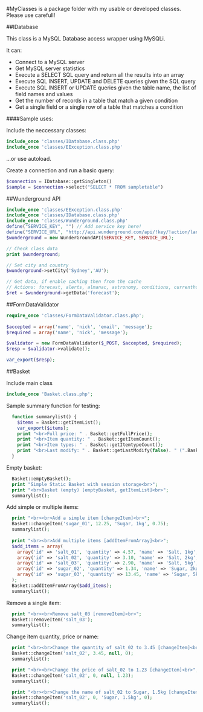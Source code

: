 #MyClasses is a package folder with my usable or developed classes. Please use carefull!

##IDatabase

This class is a MySQL Database access wrapper using MySQLi.

It can:
- Connect to a MySQL server
- Get MySQL server statistics
- Execute a SELECT SQL query and return all the results into an array
- Execute SQL INSERT, UPDATE and DELETE queries given the SQL query
- Execute SQL INSERT or UPDATE queries given the table name, the list of field names and values
- Get the number of records in a table that match a given condition
- Get a single field or a single row of a table that matches a condition

####Sample uses:

Include the neccessary classes:
```php
include_once 'classes/IDatabase.class.php'
include_once 'classes/EException.class.php'
```

...or use autoload.

Create a connection and run a basic query:
```php
$connection = IDatabase::getSingleton()
$sample = $connection->select("SELECT * FROM sampletable")
```

##Wunderground API

```php
include_once 'classes/EException.class.php'
include_once 'classes/IDatabase.class.php'
include_once 'classes/Wunderground.class.php'
define("SERVICE_KEY", "") // Add service key here! 
define("SERVICE_URL", "http://api.wunderground.com/api/!key/!action/lang:!lang/q/");
$wunderground = new WunderGroundAPI(SERVICE_KEY, SERVICE_URL);

// Check class data 
print $wunderground;

// Set city and country 
$wunderground->setCity('Sydney','AU'); 

// Get data, if enable caching then from the cache 
// Actions: forecast, alerts, almanac, astronomy, conditions, currenthurricane, forecast10day, geolookup, hourly, hourly10day, rawtide, satellite, tide, webcams, yesterday
$ret = $wunderground->getData('forecast'); 
```


##FormDataValidator

```php
require_once 'classes/FormDataValidator.class.php';
 
$accepted = array('name', 'nick', 'email', 'message'); 
$required = array('name', 'nick', 'message'); 

$validator = new FormDataValidator($_POST, $accepted, $required); 
$resp = $validator->validate(); 

var_export($resp); 
```

##Basket

Include main class
```php
include_once 'Basket.class.php';
 ```

Sample summary function for testing:
```php 
  function summarylist() { 
    $items = Basket::getItemList(); 
    var_export($items); 
    print "<br>Full price: " . Basket::getFullPrice(); 
    print "<br>Item quantity: " . Basket::getItemCount(); 
    print "<br>Item types: " . Basket::getItemtypeCount(); 
    print "<br>Last modify: " . Basket::getLastModify(false). " (".Basket::getLastModify().")"; 
  } 
```

Empty basket:
```php
  Basket::emptyBasket(); 
  print "Simple Static Basket with session storage<br>"; 
  print "<br>Basket (empty) [emptyBasket, getItemList]<br>"; 
  summarylist(); 
```

Add simple or multiple items:
```php  
  print "<br><br>Add a simple item [changeItem]<br>"; 
  Basket::changeItem('sugar_01', 12.25, 'Sugar, 1kg', 0.75); 
  summarylist();
   
  print "<br><br>Add multiple items [addItemFromArray]<br>"; 
  $add_items = array( 
    array('id' => 'salt_01', 'quantity' => 4.57, 'name' => 'Salt, 1kg', 'price' => 0.65), 
    array('id' => 'salt_02', 'quantity' => 3.10, 'name' => 'Salt, 2kg', 'price' => 1.15), 
    array('id' => 'salt_03', 'quantity' => 2.90, 'name' => 'Salt, 5kg', 'price' => 2.55), 
    array('id' => 'sugar_02', 'quantity' => 1.34, 'name' => 'Sugar, 2kg', 'price' => 1.40), 
    array('id' => 'sugar_03', 'quantity' => 13.45, 'name' => 'Sugar, 5kg', 'price' => 3.59), 
  ); 
  Basket::addItemFromArray($add_items); 
  summarylist(); 
```

Remove a single item:
```php
  print "<br><br>Remove salt_03 [removeItem]<br>"; 
  Basket::removeItem('salt_03'); 
  summarylist(); 
```

Change item quantity, price or name:
```php
  print "<br><br>Change the quantity of salt_02 to 3.45 [changeItem]<br>"; 
  Basket::changeItem('salt_02', 3.45, null, 0); 
  summarylist(); 
```

```php
  print "<br><br>Change the price of salt_02 to 1.23 [changeItem]<br>"; 
  Basket::changeItem('salt_02', 0, null, 1.23); 
  summarylist(); 
```

```php
  print "<br><br>Change the name of salt_02 to Sugar, 1.5kg [changeItem]<br>"; 
  Basket::changeItem('salt_02', 0, 'Sugar, 1.5kg', 0); 
  summarylist(); 
```